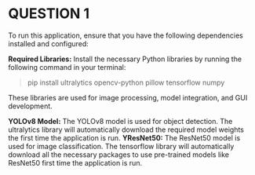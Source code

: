 # QUESTION 1

To run this application, ensure that you have the following dependencies installed and configured:

**Required Libraries:** Install the necessary Python libraries by running the following command in your terminal:

> pip install ultralytics opencv-python pillow tensorflow numpy

These libraries are used for image processing, model integration, and GUI development.  

**YOLOv8 Model:** The YOLOv8 model is used for object detection. The ultralytics library will automatically download the required model weights the first time the application is run.
**YResNet50:** The ResNet50 model is used for image classification. The tensorflow library will automatically download all the necessary packages to use pre-trained models like ResNet50 first time the application is run.

